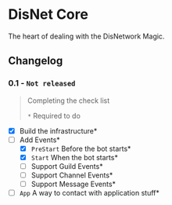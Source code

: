 # DisNet Core
The heart of dealing with the DisNetwork Magic.

## Changelog

### **0.1 - `Not released`**
> Completing the check list
>
> `*` Required to do

- [x] Build the infrastructure*
- [ ] Add Events*
  - [x] `PreStart` Before the bot starts*
  - [x] `Start` When the bot starts*
  - [ ] Support Guild Events*
  - [ ] Support Channel Events*
  - [ ] Support Message Events*
- [ ] `App` A way to contact with application stuff*
